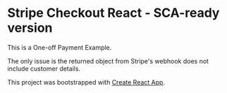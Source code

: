 # Stripe Checkout React - SCA-ready version
This is a One-off Payment Example.

The only issue is the returned object from Stripe's webhook does not include customer details.

This project was bootstrapped with [Create React App](https://github.com/facebook/create-react-app).

